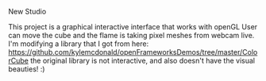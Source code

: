 New Studio

This project is a graphical interactive interface that works with openGL
User can move the cube and the flame is taking pixel meshes from webcam live.
I'm modifying a library that I got from here:
https://github.com/kylemcdonald/openFrameworksDemos/tree/master/ColorCube
the original library is not interactive, and also doesn't have the visual beauties! :)
